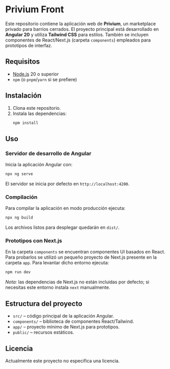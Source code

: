 # Privium Front

Este repositorio contiene la aplicación web de **Privium**, un marketplace privado para barrios cerrados. El proyecto principal está desarrollado en **Angular 20** y utiliza **Tailwind CSS** para estilos. También se incluyen componentes de React/Next.js (carpeta `components`) empleados para prototipos de interfaz.

## Requisitos
- [Node.js](https://nodejs.org/) 20 o superior
- `npm` (o `pnpm`/`yarn` si se prefiere)

## Instalación
1. Clona este repositorio.
2. Instala las dependencias:
   ```bash
   npm install
   ```

## Uso
### Servidor de desarrollo de Angular
Inicia la aplicación Angular con:
```bash
npx ng serve
```
El servidor se inicia por defecto en `http://localhost:4200`.

### Compilación
Para compilar la aplicación en modo producción ejecuta:
```bash
npx ng build
```
Los archivos listos para desplegar quedarán en `dist/`.

### Prototipos con Next.js
En la carpeta `components` se encuentran componentes UI basados en React. Para probarlos se utilizó un pequeño proyecto de Next.js presente en la carpeta `app`. Para levantar dicho entorno ejecuta:
```bash
npm run dev
```
*Nota:* las dependencias de Next.js no están incluidas por defecto; si necesitas este entorno instala `next` manualmente.

## Estructura del proyecto
- `src/` – código principal de la aplicación Angular.
- `components/` – biblioteca de componentes React/Tailwind.
- `app/` – proyecto mínimo de Next.js para prototipos.
- `public/` – recursos estáticos.

## Licencia
Actualmente este proyecto no especifica una licencia.
